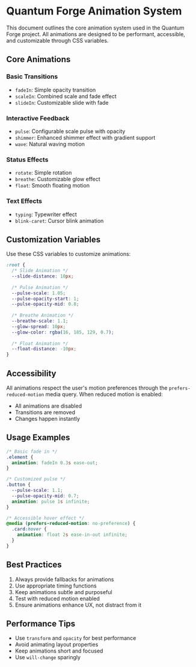 # Quantum Forge Animation System

This document outlines the core animation system used in the Quantum Forge project. All animations are designed to be performant, accessible, and customizable through CSS variables.

## Core Animations

### Basic Transitions
- `fadeIn`: Simple opacity transition
- `scaleIn`: Combined scale and fade effect
- `slideIn`: Customizable slide with fade

### Interactive Feedback
- `pulse`: Configurable scale pulse with opacity
- `shimmer`: Enhanced shimmer effect with gradient support
- `wave`: Natural waving motion

### Status Effects
- `rotate`: Simple rotation
- `breathe`: Customizable glow effect
- `float`: Smooth floating motion

### Text Effects
- `typing`: Typewriter effect
- `blink-caret`: Cursor blink animation

## Customization Variables

Use these CSS variables to customize animations:

```css
:root {
  /* Slide Animation */
  --slide-distance: 10px;
  
  /* Pulse Animation */
  --pulse-scale: 1.05;
  --pulse-opacity-start: 1;
  --pulse-opacity-mid: 0.8;
  
  /* Breathe Animation */
  --breathe-scale: 1.1;
  --glow-spread: 10px;
  --glow-color: rgba(16, 185, 129, 0.7);
  
  /* Float Animation */
  --float-distance: -10px;
}
```

## Accessibility

All animations respect the user's motion preferences through the `prefers-reduced-motion` media query. When reduced motion is enabled:
- All animations are disabled
- Transitions are removed
- Changes happen instantly

## Usage Examples

```css
/* Basic fade in */
.element {
  animation: fadeIn 0.3s ease-out;
}

/* Customized pulse */
.button {
  --pulse-scale: 1.1;
  --pulse-opacity-mid: 0.7;
  animation: pulse 1s infinite;
}

/* Accessible hover effect */
@media (prefers-reduced-motion: no-preference) {
  .card:hover {
    animation: float 2s ease-in-out infinite;
  }
}
```

## Best Practices

1. Always provide fallbacks for animations
2. Use appropriate timing functions
3. Keep animations subtle and purposeful
4. Test with reduced motion enabled
5. Ensure animations enhance UX, not distract from it

## Performance Tips

- Use `transform` and `opacity` for best performance
- Avoid animating layout properties
- Keep animations short and focused
- Use `will-change` sparingly
